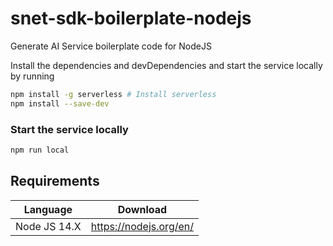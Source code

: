 # snet-sdk-boilerplate-nodejs

Generate AI Service boilerplate code for NodeJS

Install the dependencies and devDependencies and start the service locally by running

```sh
npm install -g serverless # Install serverless
npm install --save-dev
```

### Start the service locally

```sh
npm run local
```

## Requirements

| Language     | Download               |
| ------------ | ---------------------- |
| Node JS 14.X | https://nodejs.org/en/ |
